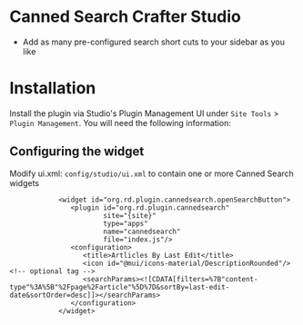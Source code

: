 # Canned Search Crafter Studio 
- Add as many pre-configured search short cuts to your sidebar as you like

# Installation

Install the plugin via Studio's Plugin Management UI under `Site Tools` > `Plugin Management`.
You will need the following information:

## Configuring the widget
Modify ui.xml: `config/studio/ui.xml` to contain one or more Canned Search widgets
```
            <widget id="org.rd.plugin.cannedsearch.openSearchButton">
               <plugin id="org.rd.plugin.cannedsearch"
                       site="{site}"
                       type="apps"
                       name="cannedsearch"
                       file="index.js"/>
               <configuration>
                  <title>Artlicles By Last Edit</title>
                  <icon id="@mui/icons-material/DescriptionRounded"/> <!-- optional tag -->
                  <searchParams><![CDATA[filters=%7B"content-type"%3A%5B"%2Fpage%2Farticle"%5D%7D&sortBy=last-edit-date&sortOrder=desc]]></searchParams>
               </configuration>
            </widget>
```
